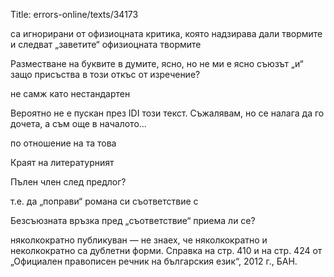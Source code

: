 Title: errors-online/texts/34173

са игнорирани от офизиоцната критика, която надзирава дали твормите и следват „заветите“
офизиоцната 
твормите 

Разместване на буквите в думите, ясно, но не ми е ясно съюзът „и“ защо присъства в този откъс от изречение?

не самж като нестандартен

Вероятно не е пускан през IDI този текст. Съжалявам, но се налага да го дочета, а съм още в началото...

 по отношение на та това

Краят на литературният

Пълен член след предлог?

т.е. да „поправи“ романа си съответствие с

Безсъюзната връзка пред „съответствие“ приема ли се?

няколкократно публикуван — не знаех, че няколкократно и неколкократно са дублетни форми. Справка на стр. 410 и на стр. 424 от „Официален правописен речник на българския език“, 2012 г., БАН.
